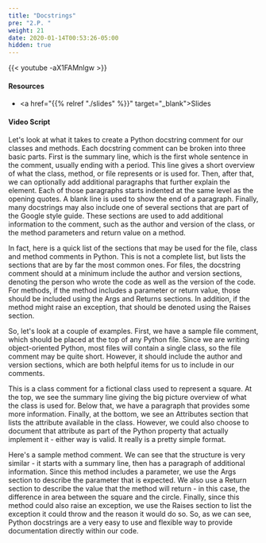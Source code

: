 ```yaml
---
title: "Docstrings"
pre: "2.P. "
weight: 21
date: 2020-01-14T00:53:26-05:00
hidden: true
---
```


{{< youtube -aX1FAMnlgw   >}}

#### Resources

* <a href="{{% relref "./slides" %}}" target="_blank">Slides</a>

#### Video Script

Let's look at what it takes to create a Python docstring comment for our classes and methods. Each docstring comment can be broken into three basic parts. First is the summary line, which is the first whole sentence in the comment, usually ending with a period. This line gives a short overview of what the class, method, or file represents or is used for. Then, after that, we can optionally add additional paragraphs that further explain the element. Each of those paragraphs starts indented at the same level as the opening quotes. A blank line is used to show the end of a paragraph. Finally, many docstrings may also include one of several sections that are part of the Google style guide. These sections are used to add additional information to the comment, such as the author and version of the class, or the method parameters and return value on a method.

In fact, here is a quick list of the sections that may be used for the file, class and method comments in Python. This is not a complete list, but lists the sections that are by far the most common ones. For files, the docstring comment should at a minimum include the author and version sections, denoting the person who wrote the code as well as the version of the code. For methods, if the method includes a parameter or return value, those should be included using the Args and Returns sections. In addition, if the method might raise an exception, that should be denoted using the Raises section. 

So, let's look at a couple of examples. First, we have a sample file comment, which should be placed at the top of any Python file. Since we are writing object-oriented Python, most files will contain a single class, so the file comment may be quite short. However, it should include the author and version sections, which are both helpful items for us to include in our comments.

This is a class comment for a fictional class used to represent a square. At the top, we see the summary line giving the big picture overview of what the class is used for. Below that, we have a paragraph that provides some more information. Finally, at the bottom, we see an Attributes section that lists the attribute available in the class. However, we could also choose to document that attribute as part of the Python property that actually implement it - either way is valid. It really is a pretty simple format.

Here's a sample method comment. We can see that the structure is very similar - it starts with a summary line, then has a paragraph of additional information. Since this method includes a parameter, we use the Args section to describe the parameter that is expected. We also use a Return section to describe the value that the method will return - in this case, the difference in area between the square and the circle. Finally, since this method could also raise an exception, we use the Raises section to list the exception it could throw and the reason it would do so. So, as we can see, Python docstrings are a very easy to use and flexible way to provide documentation directly within our code. 